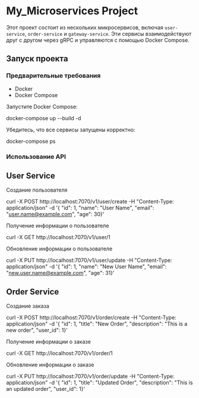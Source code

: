 # My_Microservices Project

Этот проект состоит из нескольких микросервисов, включая `user-service`, `order-service` и `gateway-service`. Эти сервисы взаимодействуют друг с другом через gRPC и управляются с помощью Docker Compose.

## Запуск проекта

### Предварительные требования

- Docker
- Docker Compose

Запустите Docker Compose:

docker-compose up --build -d

Убедитесь, что все сервисы запущены корректно:

docker-compose ps

### Использование API

## User Service

Создание пользователя

curl -X POST http://localhost:7070/v1/user/create -H "Content-Type: application/json" -d '{  "id": 1,  "name": "User Name",  "email": "user.name@example.com",  "age": 30}'

Получение информации о пользователе

curl -X GET http://localhost:7070/v1/user/1

Обновление информации о пользователе

curl -X PUT http://localhost:7070/v1/user/update -H "Content-Type: application/json" -d '{ "id": 1, "name": "New User Name", "email": "new.user.name@example.com", "age": 31}'

## Order Service

Создание заказа

curl -X POST http://localhost:7070/v1/order/create -H "Content-Type: application/json" -d '{ "id": 1, "title": "New Order", "description": "This is a new order", "user_id": 1}'

Получение информации о заказе

curl -X GET http://localhost:7070/v1/order/1

Обновление информации о заказе

curl -X PUT http://localhost:7070/v1/order/update -H "Content-Type: application/json" -d '{ "id": 1, "title": "Updated Order", "description": "This is an updated order", "user_id": 1}'